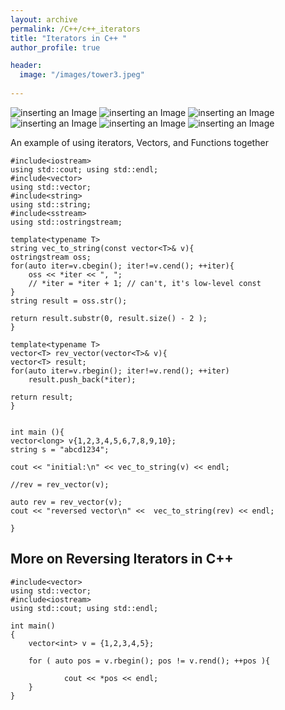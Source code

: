 ```yaml
---
layout: archive
permalink: /C++/c++_iterators
title: "Iterators in C++ "
author_profile: true

header:
  image: "/images/tower3.jpeg"
  
---
```


![inserting an Image](/images/C++/iterators/Page1.jpg)
![inserting an Image](/images/C++/iterators/Page2.jpg)
![inserting an Image](/images/C++/iterators/Page3.jpg)
![inserting an Image](/images/C++/iterators/Page4.jpg)
![inserting an Image](/images/C++/iterators/Page5.jpg)
![inserting an Image](/images/C++/iterators/Page6.jpg)



An example of using iterators, Vectors, and Functions together

    #include<iostream>
    using std::cout; using std::endl; 
    #include<vector>
    using std::vector;
    #include<string>
    using std::string;
    #include<sstream>
    using std::ostringstream;

    template<typename T>
    string vec_to_string(const vector<T>& v){
    ostringstream oss;
    for(auto iter=v.cbegin(); iter!=v.cend(); ++iter){
        oss << *iter << ", ";
        // *iter = *iter + 1; // can't, it's low-level const
    }
    string result = oss.str();

    return result.substr(0, result.size() - 2 );
    }

    template<typename T>
    vector<T> rev_vector(vector<T>& v){
    vector<T> result;
    for(auto iter=v.rbegin(); iter!=v.rend(); ++iter)
        result.push_back(*iter);

    return result;
    }
        

    int main (){
    vector<long> v{1,2,3,4,5,6,7,8,9,10};
    string s = "abcd1234";  

    cout << "initial:\n" << vec_to_string(v) << endl;
    
    //rev = rev_vector(v);

    auto rev = rev_vector(v);
    cout << "reversed vector\n" <<  vec_to_string(rev) << endl;

    }



## More on Reversing Iterators in C++


    #include<vector>
    using std::vector; 
    #include<iostream>
    using std::cout; using std::endl; 

    int main() 
    {
        vector<int> v = {1,2,3,4,5};

        for ( auto pos = v.rbegin(); pos != v.rend(); ++pos ){

                cout << *pos << endl;
        }
    }


